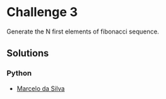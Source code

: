 # Challenge 3 

Generate the N first elements of fibonacci sequence.

## Solutions
### Python 
* [Marcelo da Silva](https://github.com/)

